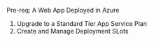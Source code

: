 Pre-req: A Web App Deployed in Azure

1. Upgrade to a Standard Tier App Service Plan 
2. Create and Manage Deployment SLots
